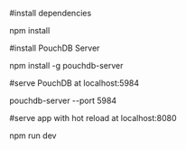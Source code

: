 
#install dependencies

npm install

#install PouchDB Server

npm install -g pouchdb-server

#serve PouchDB at localhost:5984

pouchdb-server --port 5984

#serve app with hot reload at localhost:8080

npm run dev